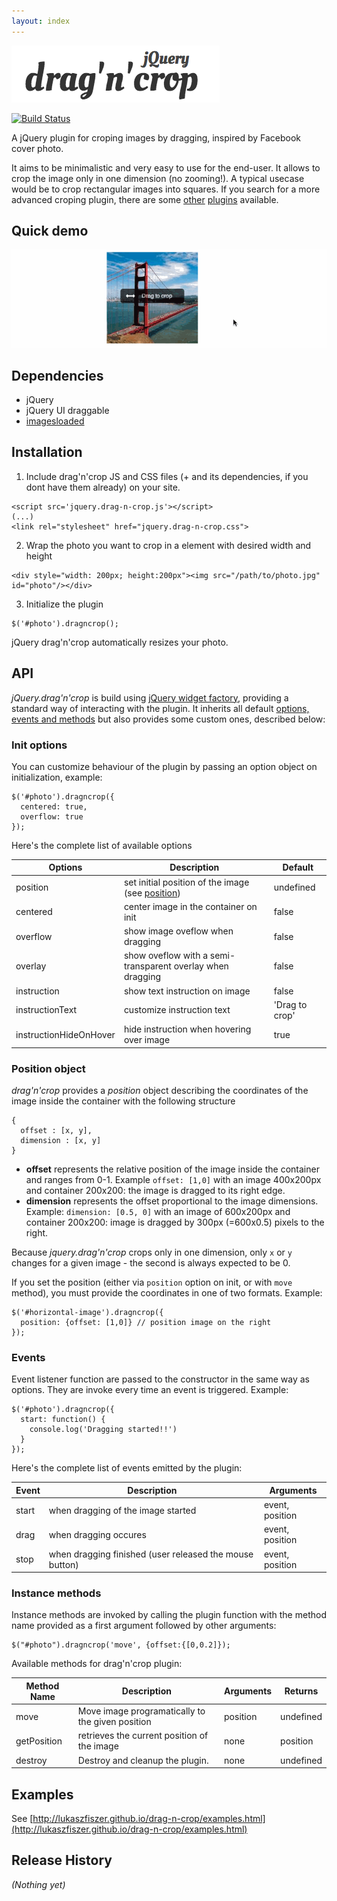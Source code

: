 ```yaml
---
layout: index
---
```



![jquery.drag-n-crop](images/logo.png "jQuery drag'n'crop logo")

[![Build Status](https://travis-ci.org/lukaszfiszer/drag-n-crop.png?branch=master)](https://travis-ci.org/lukaszfiszer/drag-n-crop)

A jQuery plugin for croping images by dragging, inspired by Facebook cover photo.

It aims to be minimalistic and very easy to use for the end-user. It allows to crop the image only in one dimension (no zooming!). A typical usecase would be to crop rectangular images into squares.  If you search for a more advanced croping plugin, there are some [other](https://github.com/tapmodo/Jcrop) [plugins](http://odyniec.net/projects/imgareaselect/) available.


Quick demo
-------------
![jquery.drag-n-crop](images/demo.gif "jQuery drag'n'crop logo")


Dependencies
-------------

* jQuery
* jQuery UI draggable
* [imagesloaded](/desandro/imagesloaded)


Installation
-----

1. Include drag'n'crop JS and CSS files (+ and its dependencies, if you dont have them already) on your site.
  ```
  <script src='jquery.drag-n-crop.js'></script>
  (...)
  <link rel="stylesheet" href="jquery.drag-n-crop.css">
  ```
2. Wrap the photo you want to crop in a element with desired width and height
  ```
  <div style="width: 200px; height:200px"><img src="/path/to/photo.jpg" id="photo"/></div>
  ```
3. Initialize the plugin
  ```
  $('#photo').dragncrop();
  ```

jQuery drag'n'crop automatically resizes your photo.

API
---

*jQuery.drag'n'crop* is build using [jQuery widget factory](http://api.jqueryui.com/jQuery.widget/), providing a standard way of interacting with the plugin. It inherits all default [options, events and methods](http://api.jqueryui.com/jQuery.widget/#jQuery-Widget2) but also provides some custom ones, described below:

### Init options

You can customize behaviour of the plugin by passing an option object on initialization, example:

```
$('#photo').dragncrop({
  centered: true,
  overflow: true
});
```

Here's the complete list of available options

| Options                | Description                                       | Default |
| -----------------------|---------------------------------------------------|-------|
| position               | set initial position of the image (see [position](#position-object))  | undefined   |
| centered               | center image in the container on init            |   false   |
| overflow               | show image oveflow when dragging                  |   false   |
| overlay                | show oveflow with a semi-transparent overlay when dragging |   false   |
| instruction            | show text instruction on image                    | false   |
| instructionText        | customize instruction text                        | 'Drag to crop' |
| instructionHideOnHover | hide instruction when hovering over image        | true   |

### Position object

*drag'n'crop* provides a *position* object describing the coordinates of the image inside the container with the following structure

```
{
  offset : [x, y],
  dimension : [x, y]
}
```

* **offset** represents the relative position of the image inside the container and ranges from 0-1. Example `offset: [1,0]` with an image 400x200px and container 200x200: the image is dragged to its right edge.
* **dimension** represents the offset proportional to the image dimensions. Example: `dimension: [0.5, 0]` with an image of 600x200px and container 200x200: image is dragged by 300px (=600x0.5) pixels to the right.

Because *jquery.drag'n'crop* crops only in one dimension, only `x` or `y` changes for a given image - the second is always expected to be 0.

If you set the position (either via `position` option on init, or with `move` method), you must provide the coordinates in one of two formats. Example:

```
$('#horizontal-image').dragncrop({
  position: {offset: [1,0]} // position image on the right
});
```

### Events

Event listener function are passed to the constructor in the same way as options. They are invoke every time an event is triggered. Example:

```
$('#photo').dragncrop({
  start: function() {
    console.log('Dragging started!!')
  }
});
```

Here's the complete list of events emitted by the plugin:

| Event                  | Description                                             | Arguments       |
| -----------------------|---------------------------------------------------------|-----------------|
| start                  | when dragging of the image started                      | event, position |
| drag                   | when dragging occures                                   | event, position |
| stop                   | when dragging finished (user released the mouse button) | event, position |


### Instance methods

Instance methods are invoked by calling the plugin function with the method name provided as a first argument followed by other arguments:

```
$("#photo").dragncrop('move', {offset:{[0,0.2]});
```

Available methods for drag'n'crop plugin:

| Method Name     | Description                                             | Arguments | Returns   |
| ----------------|---------------------------------------------------------|-----------|-----------
| move            | Move image programatically to the given position        | position  | undefined
| getPosition     | retrieves  the current position of the image            | none      | position
| destroy         | Destroy and cleanup the plugin.                         | none      | undefined



Examples
-------------
See [http://lukaszfiszer.github.io/drag-n-crop/examples.html](http://lukaszfiszer.github.io/drag-n-crop/examples.html)


Release History
---------------
_(Nothing yet)_


